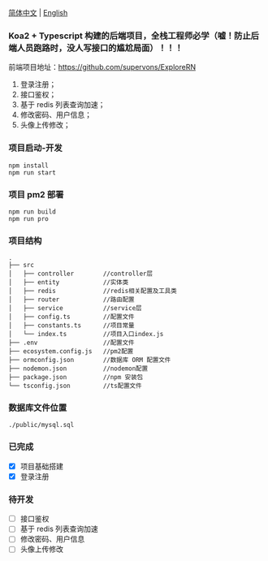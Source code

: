 [简体中文](./README.md) | [English](./README.en.md)

### Koa2 + Typescript 构建的后端项目，全栈工程师必学（嘘！防止后端人员跑路时，没人写接口的尴尬局面）！！！

前端项目地址：https://github.com/supervons/ExploreRN

1. 登录注册；
2. 接口鉴权；
3. 基于 redis 列表查询加速；
4. 修改密码、用户信息；
5. 头像上传修改；

### 项目启动-开发

```
npm install
npm run start
```

### 项目 pm2 部署

```
npm run build
npm run pro
```

### 项目结构

```
.
├── src
│   ├── controller        //controller层
│   ├── entity            //实体类
│   ├── redis             //redis相关配置及工具类
│   ├── router            //路由配置
│   ├── service           //service层
│   ├── config.ts         //配置文件
│   ├── constants.ts      //项目常量
│   └── index.ts          //项目入口index.js
├── .env                  //配置文件
├── ecosystem.config.js   //pm2配置
├── ormconfig.json        //数据库 ORM 配置文件
├── nodemon.json          //nodemon配置
├── package.json          //npm 安装包
└── tsconfig.json         //ts配置文件
```

### 数据库文件位置

```
./public/mysql.sql
```

### 已完成

- [x] 项目基础搭建
- [x] 登录注册

### 待开发

- [ ] 接口鉴权
- [ ] 基于 redis 列表查询加速
- [ ] 修改密码、用户信息
- [ ] 头像上传修改
